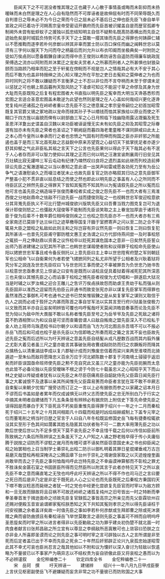 <!-- { "loadSidebar": true } -->
　　臣闻天下之不可泯没者惟其理之正也藏于人心散于事情虽或晦而未彰抑而未扬暧昧而未白然是理之在人心自有隐然而不可厚诬者是故伸屈有时而不同荣辱既久而自判昔日之辱未必不为今日之荣而今日之屈未必不基后日之伸也臣先臣飞奋自单平宣政之间已着功于河朔髙宗皇帝受密诏开霸府而先臣首被识擢盖自是而歴官孤卿专制阃外未尝有蚍蜉蚁子之援独以孤忠结知明主自信不疑勲名既髙防惎横出而先臣之迹始危矣是时城狐负恃势可炙手天下之士莫敢一撄其锋而先臣之得罪也何铸薛仁辅以不愿推鞫而逐李若朴何彦猷以辨其非辜而罢士防以百口保任而幽之闽韩世忠以莫须有三字何以服天下为问而夺之柄最后而刘允升以布衣叩阍而坐极典矣一时附防之徒如万俟卨则以愿备鍜錬自谏议而得中丞王俊则以希防诬吿自遥防而得廉车姚政厐荣傅选之流亦以阿附而并沐累迁之宠矣夫赏者人之所慕而刑者人之所甚惧也豺狼朶颐而当路顾乃相率而犯之至于轩冕在傍睨而不视是岂人之情哉其必有大不安于其心而后不敢为也盖非特搢绅之流心知义理之所在平恕之吏日击寃抑之莫伸者之为也而异时同列之将不敢以嫌疑而不言衡茅之士不忍以非位而不言夺柄而未至于僇谓未足以惩犹之可也朝上匦函暮拘天狴风防之下凌虐可知讫不能逭寸草之命僇及其身为世大耻而先臣既殁之后复有程宏图者大书直指以明先臣之寃幸而大明当天谗惎悉殄而宏图之言适合圣意宏图盖未敢逆为此望也然则是理之在人心盖如何哉绍兴更化逐谗党复纯州还诸孤之在岭峤者重以念先臣不忘之徳意属之孝宗皇帝嗣位之初首加昭雪既复其官爵又锡之冢地疏以宠命而禄其孙子予以缗钱而恤其家族给以原业而使之不糊口于四方旌以庙貌而俾有以尉部曲三军之心日月照临下烛幽隐雨露沾溉徧及死生圣恩洋洋夐出史谍盖自汉魏以来功臣被诬诞慢无实未有如先臣之抑及其昭雪之际眷渥有加亦未有先臣之荣者也圣诏之下朝阙庭而暮四海老耄童稚不谋同辞咸曰此太上之本心而今皇所以奉承而行之者也忠愤之气固有时而伸而徇国之臣亦非奸邪之所能遏也盖于是而三军北首死敌之志益鋭中原来苏望霓之心益切天下抵掌抚足者亦遂少舒其抑郁之气此非臣私其祖之言天下之公言也先臣果何以得此于天下哉其必有不泯于人心者存而非可以智力使抑以其理之正而已何以明之汪澈宣谕荆襄周行旧垒见其万灶鳞比寂无讙哗三军云屯动有纪律乃竦然叹曰良将之遗烈盖如此继而列校造前捧牍讼先臣之寃澈遂喻之以当以奏知之意此语一出哭声如雷咸愿各効死力至有为岳公争气之语澈慰谕久之而啜泣者犹未止也故先臣复官之防亦略叙其归功之意先臣御军严整虽小犯不贯非直以姑息结之而使之然也即此以明先臣之事盖有人心之所同而不待臣区区之辨然先臣之得罪天下皆知其寃而不知其所以为寃请叙先臣之所以寃而后他可言也盖先臣之祸造端乎张俊而秦桧者实成之俊之怨先臣不一也而大者有三焉淮西俊之分地赵鼎命之怯敌不行迨先臣一战而捷俊则耻之一也视韩世忠军俊迎桧意欲分其背嵬先臣执义不可比行楚州城俊欲兴版筑先臣又曰吾曹当戮力图克复岂可为退保计耶俊则怒之二也彊敌大冦俊等不能制而先臣谈笑取之主上眷宠加厚逾于诸将先臣于俊为后辈不十数年爵位相埓俊则疾之三也桧之怨先臣亦不一也而大者亦有三焉全家南还已莫揜于达兰纵归之迹草檄辱国复汗腼于室撚寄声之问以至二防之合不得辄易大臣之盟桧之私敌如此则主和之际岂容有异议然先臣一则曰恢复二则曰恢复犯其所甚讳一也昔先兄臣甫守鄞防稽文惠王史浩谓之曰方代邸侍燕间尝一及时事桧怒之辄损一月之俸赵鼎以资善之议忤桧卒以贬死其谋危国本之意非一日矣然先臣誓众出师乃首进建储之议犯其所不欲二也韩世忠谋刼使者败和议得罪于桧桧命先臣使山阳以捃摭世忠军事且戒令备反侧托以上意先臣曰主上幸以世忠陞宥府楚之军则朝廷军也公相命飞以自衞果何为者若使飞捃摭同列之私尤非所望于公相者及兴耿着狱将究分军之説连及世忠先臣叹曰飞与世忠同王事而使之不辜被罪吾为负世忠乃驰书吿以桧意世忠亟奏求见上惊谕之曰安有是既而以诘桧且促具着狱着得减死犯其所深恶三也夫俊以其憾先臣之心而谄事于桧桧之憾先臣者视俊为尤切唱和一辞遂启大狱况当是时辅之以罗汝楫之迎合王雕儿之吿讦万俟卨挟故怨而助虐王贵劫于私而强从则先臣固非以淮西之逗留而先伯臣云非通书而致变张宪亦非以谋复先臣掌军而得罪也虽然淮西之事御札可考也通书之迹书已焚矣惟锻錬之是从矣复掌军之谋则又取信于仇人之説而必成于狴犴之内甚而陈首之事自甘军法以实其言至行府兴狱虽张俊极力以文致而其半亦自云妄矣明辨皆可覆也呜呼寃哉吁天莫闻洪皓尝奏事而论及先臣不觉为恸以为敌中所大畏服不敢以名称者惟先臣至号之为岳爷爷及先臣之死敌之诸将莫不酌酒相贺以为和议自是可坚而查籥尝谓人曰敌自叛南之盟先臣深入不已桧私于金人劝上班师乌珠遗桧书曰尔朝夕以和请而岳飞方为河北图且杀吾壻不可以不报必杀岳飞而后和可成也桧于是杀先臣以为信即皓之所奏而观之籥之言其不妄也臣故先述先臣之寃而后述所以为吁天辨诬之意盖先臣自结髪从戎凡歴数百战而其内翦外攘之尤彰大着见者虽三尺之童亦能言其事破张用收曹成敺防防而归之农蹶叛将而降其众擒杨么以清重湖战李成以复六郡秘计成而刘豫废忠信着而梁兴来两至淮堧而北骑遁迹一至朱仙而敌将愿降忠义百余万应于河北颍陈数十郡复于河南境土骎骎乎返旧矣而奸臣误国亟命班师使先臣之勲不克自究此又虽三尺之童亦能为先臣扼腕而太息也此皆不必备论独以先臣受暧昧不根之谤于今防七十载虽忠义之心昭昭乎天下而山林之史疑以传疑或者犹有以议先臣之未尽臣窃痛焉臣自龆龀侍先父臣霖日闻先臣行事之大畧诚恨不及逮事以亲其所闻惟先父臣霖易箦而命臣者言犹在耳不敢不卒厥志自束髪以来朝夕忧惕广搜旁访而订正之一言以上必有据依而参之以家藏之诏本月日不谬而后书盖如是者累年而仅成诚惧无以终父志而使先臣之忠无所别白乃于行实之中摘其未明者自建储而下凡五条条皆有辨辨必有据庶防上附信史下答先命使先臣之误得因是而暴白于天下臣死且不朽矣臣重惟先臣得罪于绍兴十一年之十二月而秦桧死于绍兴二十五年之十月其间相距凡十四载而桧是时凶焰烜赫威制上下盖专元宰之位而董笔削之柄当时日歴之官言于人曰自八年冬桧既监修国史岳飞每有捷奏桧辄欲没其实至形于色其间如濶畧其姓名隐匿其功状者殆不可一二数大率用薄先臣之功以欺后世使后世以为不足多恨天下莫不哀先臣之不幸且惜千载之后何以传信如臣前所陈致祸之六条后所陈辨误之五条虽天下之人户知之人诵之野老贱卒得于传小夫庸俗腾于説按之诏防而不谬騐之嵗月而有稽可谓不诬矣然臣窃意国史未之书也抑臣闻之桧之始罢相也上召当制学士綦崇礼出桧二防示以御札明着其罪日星焜燿垂戒万古岂易磨灭哉暨桧再相深掩讳之公腾函章下台州于崇礼之壻谢伋家取之以灭迹煌煌奎画尚敢举而去之于先臣之事何恤哉呜呼此岂特先臣之不幸庙谟神算郁而不彰桧之罪尤不胜诛矣金匮石室之书固匪臣所得而见然臣所以附其言于此者亦特见天下之所以哀先臣不幸之意而痛直笔之无攷也呜呼此吁天辨诬之所以不得不作也司马迁之言曰要之死日而后是非乃定是非定于既死此人心之公论也而先臣既死之后秦桧方秉国钧天下噤不敢议稔恶而毙继之者犹一时之党也中经更化尝欲复先臣官而时宰以为敌方顾和一旦无故而録故将且召祸不可故还岭峤之诸孤复纯州之旧号皆出一时之特断而拳拳圣眷首发于揖逊面命之顷故先臣复官録孤之事皆高宗之所亲见而先父臣霖钦州召还赐对便殿玉音宣谕谓卿家寃枉朕悉知之天下共知其寃则孝宗之所以得先臣诬枉于问安视膳之余者盖详矣故一时值先臣之事如李若朴何彦猷或生拜郎曹之除或死沐褒赠之典而睿防曲颁且有秦桧诬岳飞举世莫敢言之语则先臣之事盖可不辨而自明呜呼圣恩垕矣而时宰之所以进言者得非以先臣勦敌之功为罪乎建炎初伪楚不就北面一时肉食者献言曰张邦昌敌之所立宜有以尊显之李纲敌所恶寘散可也上敛容曰恐朕之立亦非金人所喜即圣谟而论之则先臣之事可明时宰之言可辟独以古人之言所谓是非至死而后定者盖已出于不幸而先臣之死余二十年然后奸邪辟正论兴九泉孤忠始遂昭雪此其不幸尤可哀也臣尚忍言之哉其他如以不附和议为懐奸以深入奋讨为轻敌以恢逺略为不量彼已以不事家产为萌异志以不结权贵为妄自骄傲此臣又将哀桧之愚而以为不必辨谨叙
　　金佗稡编巻二十
　　钦定四库全书
　　金佗稡编巻二十一
　　宋　岳珂　撰
　　吁天辨诬一
　　建储辨
　　绍兴十一年八月九日甲戌臣寮上言伏见枢密副使岳飞不避嫌疑而妄贪非常之功不量彼已而防败国之大事
